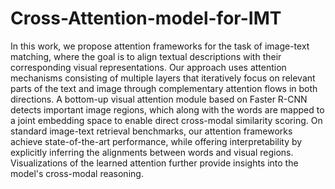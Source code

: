 # Cross-Attention-model-for-IMT

In this work, we propose attention frameworks for the task of image-text matching, where the goal is to align textual descriptions with their corresponding visual representations. Our approach uses attention mechanisms consisting of multiple layers that iteratively focus on relevant parts of the text and image through complementary attention flows in both directions. A bottom-up visual attention module based on Faster R-CNN detects important image regions, which along with the words are mapped to a joint embedding space to enable direct cross-modal similarity scoring. On standard image-text retrieval benchmarks, our attention frameworks achieve state-of-the-art performance, while offering interpretability by explicitly inferring the alignments between words and visual regions. Visualizations of the learned attention further provide insights into the model's cross-modal reasoning.
